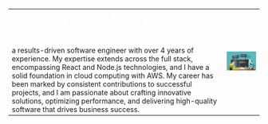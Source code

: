 <!-- ### Hi there 👋  I'm Samsheer Alam, a results-driven software engineer with over 4 years of experience.
### My expertise extends across the full stack, encompassing React and Node.js technologies, and I have a solid foundation in cloud computing with AWS. My career has been marked by consistent contributions to successful projects, and I am passionate about crafting innovative solutions, optimizing performance, and delivering high-quality software that drives business success. -->


<table>
  <tr>
    <td>
      <div style="color: white; font-size:30px">
        Hi there 👋  I'm Samsheer Alam
      </div>
      <div>
        a results-driven software engineer with over 4 years of experience. My expertise extends across the full stack, encompassing React and Node.js technologies, and I have a solid foundation in cloud computing with AWS. My career has been marked by consistent contributions to successful projects, and I am passionate about crafting innovative solutions, optimizing performance, and delivering high-quality software that drives business success.
      </div>
    </td>
    <td>
      <img src="./images/computer.jfif" width="600" />
    </td>
  </tr>
</table>
<!--
**Samsheer-alam/Samsheer-alam** is a ✨ _special_ ✨ repository because its `README.md` (this file) appears on your GitHub profile.

Here are some ideas to get you started:

- 🔭 I’m currently working on ...
- 🌱 I’m currently learning ...
- 👯 I’m looking to collaborate on ...
- 🤔 I’m looking for help with ...
- 💬 Ask me about ...
- 📫 How to reach me: ...
- 😄 Pronouns: ...
- ⚡ Fun fact: ...
-->

